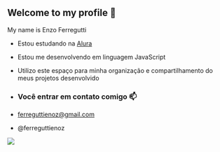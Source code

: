 ## Welcome to my profile 🖤

My name is Enzo Ferregutti

- Estou estudando na [Alura](https://www.alura.com.br)
- Estou me desenvolvendo em linguagem JavaScript
- Utilizo este espaço para minha organização e compartilhamento do meus projetos desenvolvido

- ### Você entrar em contato comigo 📫

- ferreguttienoz@gmail.com

- @ferreguttienoz

![](https://media.tenor.com/i1RnhWXbKXkAAAAi/thumbs-up-cat.gif)

